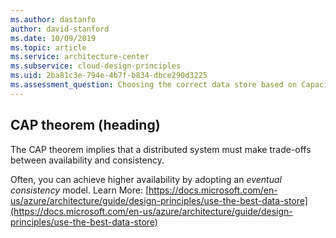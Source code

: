 ```yaml
---
ms.author: dastanfo
author: david-stanford
ms.date: 10/09/2019
ms.topic: article
ms.service: architecture-center
ms.subservice: cloud-design-principles
ms.uid: 2ba81c3e-794e-4b7f-b834-dbce290d3225
ms.assessment_question: Choosing the correct data store based on Capacity, Availability, and Performance requirements (CAP)
---
```

## CAP theorem (heading)

<div class="alert is-info"><p>The CAP theorem implies that a distributed system must make trade-offs between availability and consistency.</p></div>

Often, you can achieve higher availability by adopting an _eventual consistency_ model. Learn More: [https://docs.microsoft.com/en-us/azure/architecture/guide/design-principles/use-the-best-data-store](https://docs.microsoft.com/en-us/azure/architecture/guide/design-principles/use-the-best-data-store)